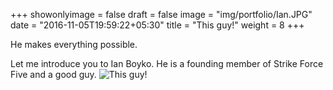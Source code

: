 +++
showonlyimage = false
draft = false
image = "img/portfolio/Ian.JPG"
date = "2016-11-05T19:59:22+05:30"
title = "This guy!"
weight = 8
+++

He makes everything possible.
<!--more-->

Let me introduce you to Ian Boyko. He is a founding member of Strike Force Five and a good guy. 
![This guy!](/img/portfolio/Ian2.JPG "Hazel and Ian")

